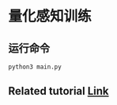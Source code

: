 # 量化感知训练  

## 运行命令  

```shell
python3 main.py
```

## Related tutorial [Link](https://github.com/NVIDIA/TensorRT/blob/release/8.6/quickstart/quantization_tutorial/qat-ptq-workflow.ipynb)
